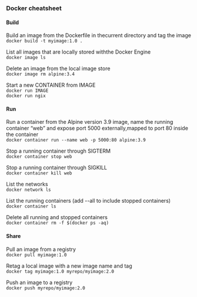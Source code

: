 ### Docker cheatsheet


#### Build
Build an image from the Dockerfile in thecurrent directory and tag the image </br>
`docker build -t myimage:1.0 .`

List all images that are locally stored withthe Docker Engine </br>
`docker image ls`

Delete an image from the local image store </br>
`docker image rm alpine:3.4`


Start a new CONTAINER from IMAGE </br>
`docker run IMAGE` </br>
`docker run ngix`
</br>

#### Run
Run a container from the Alpine version 3.9 image, name the running container “web” and expose port 5000 externally,mapped to port 80 inside the container </br>
`docker container run --name web -p 5000:80 alpine:3.9`

Stop a running container through SIGTERM </br>
`docker container stop web`

Stop a running container through SIGKILL </br>
`docker container kill web`

List the networks  </br>
`docker network ls`

List the running containers (add --all to include stopped containers)  </br>
`docker container ls`

Delete all running and stopped containers </br>
`docker container rm -f $(docker ps -aq)`
</br>

#### Share
Pull an image from a registry </br>
`docker pull myimage:1.0`

Retag a local image with a new image name and tag </br>
`docker tag myimage:1.0 myrepo/myimage:2.0`

Push an image to a registry </br>
`docker push myrepo/myimage:2.0 `